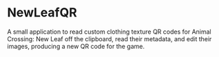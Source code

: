 # NewLeafQR
A small application to read custom clothing texture QR codes for Animal Crossing: New Leaf off the clipboard, read their metadata, and edit their images, producing a new QR code for the game.
